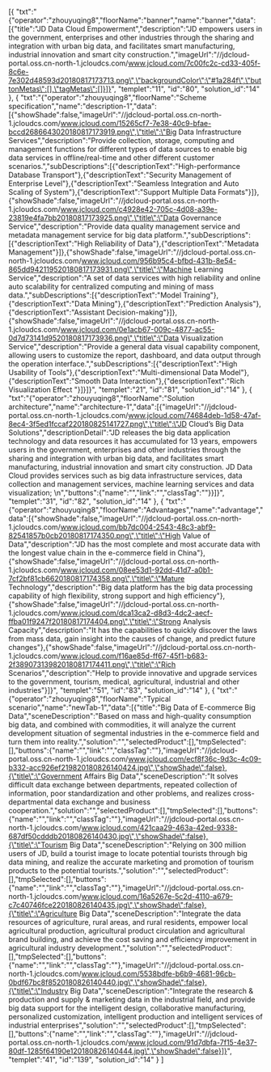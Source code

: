 [{
		"txt":"{\"operator\":\"zhouyuqing8\",\"floorName\":\"banner\",\"name\":\"banner\",\"data\":[{\"title\":\"JD Data Cloud Empowerment\",\"description\":\"JD empowers users in the government, enterprises and other industries through the sharing and integration with urban big data, and facilitates smart manufacturing, industrial innovation and smart city construction.\",\"imageUrl\":\"//jdcloud-portal.oss.cn-north-1.jcloudcs.com/www.jcloud.com/7c00fc2c-cd33-405f-8c6e-7e302d48593d20180817173713.png\",\"backgroundColor\":\"#1a284f\",\"buttonMetas\":[],\"tagMetas\":[]}]}",
		"templet":"11",
		"id":"80",
		"solution_id":"14"
	},
	{
		"txt":"{\"operator\":\"zhouyuqing8\",\"floorName\":\"Scheme specification\",\"name\":\"description-1\",\"data\":[{\"showShade\":false,\"imageUrl\":\"//jdcloud-portal.oss.cn-north-1.jcloudcs.com/www.jcloud.com/15265cf7-7e38-40c9-bfae-bccd2686643020180817173919.png\",\"title\":\"Big Data Infrastructure Services\",\"description\":\"Provide collection, storage, computing and management functions for different types of data sources to enable big data services in offline/real-time and other different customer scenarios.\",\"subDescriptions\":[{\"descriptionText\":\"High-performance Database Transport\"},{\"descriptionText\":\"Security Management of Enterprise Level\"},{\"descriptionText\":\"Seamless Integration and Auto Scaling of System\"},{\"descriptionText\":\"Support Multiple Data Formats\"}]},{\"showShade\":false,\"imageUrl\":\"//jdcloud-portal.oss.cn-north-1.jcloudcs.com/www.jcloud.com/c4928e42-705c-4d08-a39e-23819e4fa7bb20180817173925.png\",\"title\":\"Data Governance Service\",\"description\":\"Provide data quality management service and metadata management service for big data platform.\",\"subDescriptions\":[{\"descriptionText\":\"High Reliability of Data\"},{\"descriptionText\":\"Metadata Management\"}]},{\"showShade\":false,\"imageUrl\":\"//jdcloud-portal.oss.cn-north-1.jcloudcs.com/www.jcloud.com/956b95c4-bfbd-431b-8e54-865dd942119520180817173931.png\",\"title\":\"Machine Learning Service\",\"description\":\"A set of data services with high reliability and online auto scalability for centralized computing and mining of mass data.\",\"subDescriptions\":[{\"descriptionText\":\"Model Training\"},{\"descriptionText\":\"Data Mining\"},{\"descriptionText\":\"Prediction Analysis\"},{\"descriptionText\":\"Assistant Decision-making\"}]},{\"showShade\":false,\"imageUrl\":\"//jdcloud-portal.oss.cn-north-1.jcloudcs.com/www.jcloud.com/0e1acb67-009c-4877-ac55-0d7d73141d9520180817173936.png\",\"title\":\"Data Visualization Service\",\"description\":\"Provide a general data visual capability component, allowing users to customize the report, dashboard, and data output through the operation interface.\",\"subDescriptions\":[{\"descriptionText\":\"High Usability of Tools\"},{\"descriptionText\":\"Multi-dimensional Data Model\"},{\"descriptionText\":\"Smooth Data Interaction\"},{\"descriptionText\":\"Rich Visualization Effect \"}]}]}",
		"templet":"21",
		"id":"81",
		"solution_id":"14"
	},
	{
		"txt":"{\"operator\":\"zhouyuqing8\",\"floorName\":\"Solution architecture\",\"name\":\"architecture-1\",\"data\":[{\"imageUrl\":\"//jdcloud-portal.oss.cn-north-1.jcloudcs.com/www.jcloud.com/74684deb-1d58-47af-8ec4-3f5ed1fccaf220180825141727.png\",\"title\":\"JD Cloud’s Big Data Solutions\",\"descriptionDetail\":\"JD releases the big data application technology and data resources it has accumulated for 13 years, empowers users in the government, enterprises and other industries through the sharing and integration with urban big data, and facilitates smart manufacturing, industrial innovation and smart city construction. JD Data Cloud provides services such as big data infrastructure services, data collection and management services, machine learning services and data visualization; \\n\",\"buttons\":{\"name\":\"\",\"link\":\"\",\"classTag\":\"\"}}]}",
		"templet":"31",
		"id":"82",
		"solution_id":"14"
	},
	{
		"txt":"{\"operator\":\"zhouyuqing8\",\"floorName\":\"Advantages\",\"name\":\"advantage\",\"data\":[{\"showShade\":false,\"imageUrl\":\"//jdcloud-portal.oss.cn-north-1.jcloudcs.com/www.jcloud.com/bb7dc004-2543-48c3-abf9-82541857b0cb20180817174350.png\",\"title\":\"High Value of Data\",\"description\":\"JD has the most complete and most accurate data with the longest value chain in the e-commerce field in China\"},{\"showShade\":false,\"imageUrl\":\"//jdcloud-portal.oss.cn-north-1.jcloudcs.com/www.jcloud.com/08ee53d1-92dd-41d7-a0b1-7cf2bf81cb6620180817174358.png\",\"title\":\"Mature Technology\",\"description\":\"Big data platform has the big data processing capability of high flexibility, strong support and high efficiency\"},{\"showShade\":false,\"imageUrl\":\"//jdcloud-portal.oss.cn-north-1.jcloudcs.com/www.jcloud.com/dca13ca2-d8d3-4dc2-aecf-ffba01f9247f20180817174404.png\",\"title\":\"Strong Analysis Capacity\",\"description\":\"It has the capabilities to quickly discover the laws from mass data, gain insight into the causes of change, and predict future changes\"},{\"showShade\":false,\"imageUrl\":\"//jdcloud-portal.oss.cn-north-1.jcloudcs.com/www.jcloud.com/f16ae85d-ff67-45f1-b683-2f389073139820180817174411.png\",\"title\":\"Rich Scenarios\",\"description\":\"Help to provide innovative and upgrade services to the government, tourism, medical, agricultural, industrial and other industries\"}]}",
		"templet":"51",
		"id":"83",
		"solution_id":"14"
	},
	{
		"txt":"{\"operator\":\"zhouyuqing8\",\"floorName\":\"Typical scenario\",\"name\":\"newTab-1\",\"data\":[{\"title\":\"Big Data of E-commerce Big Data\",\"sceneDescription\":\"Based on mass and high-quality consumption big data, and combined with commodities, it will analyze the current development situation of segmental industries in the e-commerce field and turn them into reality.\",\"solution\":\"\",\"selectedProduct\":[],\"tmpSelected\":[],\"buttons\":{\"name\":\"\",\"link\":\"\",\"classTag\":\"\"},\"imageUrl\":\"//jdcloud-portal.oss.cn-north-1.jcloudcs.com/www.jcloud.com/ecf8f36c-9d3c-4c09-b332-acc926ef219820180826140424.jpg\",\"showShade\":false},{\"title\":\"Government Affairs Big Data\",\"sceneDescription\":\"It solves difficult data exchange between departments, repeated collection of information, poor standardization and other problems, and realizes cross-departmental data exchange and business cooperation.\",\"solution\":\"\",\"selectedProduct\":[],\"tmpSelected\":[],\"buttons\":{\"name\":\"\",\"link\":\"\",\"classTag\":\"\"},\"imageUrl\":\"//jdcloud-portal.oss.cn-north-1.jcloudcs.com/www.jcloud.com/421caa29-463a-42ed-9338-687df50cdddb20180826140430.jpg\",\"showShade\":false},{\"title\":\"Tourism Big Data\",\"sceneDescription\":\"Relying on 300 million users of JD, build a tourist image to locate potential tourists through big data mining, and realize the accurate marketing and promotion of tourism products to the potential tourists.\",\"solution\":\"\",\"selectedProduct\":[],\"tmpSelected\":[],\"buttons\":{\"name\":\"\",\"link\":\"\",\"classTag\":\"\"},\"imageUrl\":\"//jdcloud-portal.oss.cn-north-1.jcloudcs.com/www.jcloud.com/16a5267e-5c2d-4110-a679-c7c40746fce220180826140435.jpg\",\"showShade\":false},{\"title\":\"Agriculture Big Data\",\"sceneDescription\":\"Integrate the data resources of agriculture, rural areas, and rural residents, empower local agricultural production, agricultural product circulation and agricultural brand building, and achieve the cost saving and efficiency improvement in agricultural industry development.\",\"solution\":\"\",\"selectedProduct\":[],\"tmpSelected\":[],\"buttons\":{\"name\":\"\",\"link\":\"\",\"classTag\":\"\"},\"imageUrl\":\"//jdcloud-portal.oss.cn-north-1.jcloudcs.com/www.jcloud.com/5538bdfe-b6b9-4681-96cb-0bdf67bc8f8520180826140440.jpg\",\"showShade\":false},{\"title\":\"Industry Big Data\",\"sceneDescription\":\"Integrate the research & production and supply & marketing data in the industrial field, and provide big data support for the intelligent design, collaborative manufacturing, personalized customization, intelligent production and intelligent services of industrial enterprises\",\"solution\":\"\",\"selectedProduct\":[],\"tmpSelected\":[],\"buttons\":{\"name\":\"\",\"link\":\"\",\"classTag\":\"\"},\"imageUrl\":\"//jdcloud-portal.oss.cn-north-1.jcloudcs.com/www.jcloud.com/91d7dbfa-7f15-4e37-80df-1285f64190e120180826140444.jpg\",\"showShade\":false}]}",
		"templet":"41",
		"id":"139",
		"solution_id":"14"
	}
]
